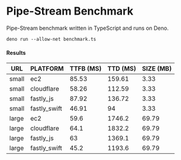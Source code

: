 # Pipe-Stream Benchmark

Pipe-Stream benchmark written in TypeScript and runs on Deno.

```shell
deno run --allow-net benchmark.ts
```

#### Results

URL | PLATFORM | TTFB (MS) | TTD (MS) | SIZE (MB)
--- | -------- | --------- | -------- | ---------
small | ec2 | 85.53 | 159.61 | 3.33
small | cloudflare | 58.26 | 112.59 | 3.33
small | fastly_js | 87.92 | 136.72 | 3.33
small | fastly_swift | 46.91 | 94 | 3.33
large | ec2 | 59.6 | 1746.2 | 69.79
large | cloudflare | 64.1 | 1832.2 | 69.79
large | fastly_js | 63 | 1369.1 | 69.79
large | fastly_swift | 45.2 | 1193.6 | 69.79
